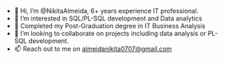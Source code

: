 - 👋 Hi, I’m @NikitaAlmeida, 6+ years experience IT professional.
- 👀 I’m interested in SQL/PL-SQL development and Data analytics
- 🌱 Completed my Post-Graduation degree in IT Business Analysis
- 💞️ I’m looking to collaborate on projects including data analysis or PL-SQL development.
- 📫 Reach out to me on almeidanikita0707@gmail.com
